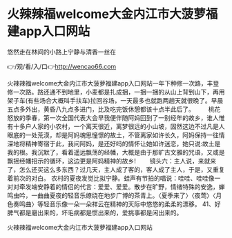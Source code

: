 # 火辣辣福welcome大金内江市大菠萝福建app入口网站
悠然走在林间的小路上宁静与清香一丝在

👉/观/看/入/口👉http://wencao66.com

火辣辣福welcome大金内江市大菠萝福建app入口网站一年下种修一次路，丰登修一次路。路还通不到地里，小麦都是扎成捆，一捆一捆的从山上背到山下，再用架子车(有些场合大概叫手扶车)拉回谷场，一天最多也就跑两趟天就很晚了。早晨五点多外出，黄昏八九点多进门，比及吃完饭休憩都该十点半此后了。
　　桃花怒放的季春，第一次全国代表大会早我便伴随阿妈回到了一别经年的故乡，谁人惟有十多户人家的小农村，一个离天很近，离梦很远的小山坡，固然这边不过凡是人眼底的一处荒漠，却是阿妈魂思憧憬的故土，不管离家如许长久，阿妈保持一往情深地将精神寄宿于此，我问阿妈，是还好吗的情怀让她如许迷恋，她只说:故土是我的根。我沉默了，看着遥远飘荡的经幡，大概是由于那旷古文雅的咒语，又或是飘摇经幡招示的循环，这边更是阿妈精神的故乡!
　　镜头六：主人说，来就来了，怎么还买这么多东西？过几天，主人成了客的，客人成了主人，于是，又重复着前次的对白。
农村的夏夜发觉比拟宁静。蛙声有节拍的唱说：哇哇、哇哇像一对对牵发端安静着的情侣的代言：爱爱、爱爱。散步在旷野，情绪特殊的安逸，蝉鸣虫吟，一曲曲夏夜的轻音乐缭绕在地步广博的茶青上。〈夏季来了〉〈夜莺〉〈月色奏鸣曲〉等轻音乐像一朵一朵祥云在精神的天际中悠悠的柔柔的漂移。
	41、好脾气都是磨出来的，坏毛病都是惯出来的，爱挑事都是闲出来的。

火辣辣福welcome大金内江市大菠萝福建app入口网站
